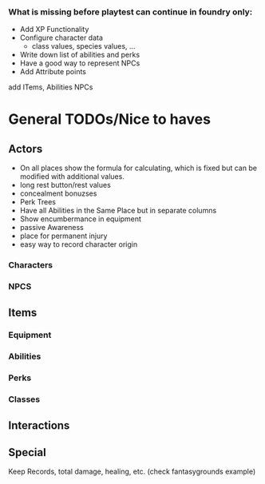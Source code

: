### What is missing before playtest can continue in foundry only:

- Add XP Functionality
- Configure character data
    - class values, species values, ...
- Write down list of abilities and perks
- Have a good way to represent NPCs
- Add Attribute points

add ITems, Abilities NPCs


# General TODOs/Nice to haves

## Actors

- On all places show the formula for calculating, which is fixed but can be modified with additional values.
- long rest button/rest values
- concealment bonuzses
- Perk Trees
- Have all Abilities in the Same Place but in separate columns 
- Show encumbermance in equipment
- passive Awareness
- place for permanent injury
- easy way to record character origin

### Characters

### NPCS

## Items

### Equipment

### Abilities

### Perks

### Classes

## Interactions

## Special

Keep Records, total damage, healing, etc. (check fantasygrounds example)